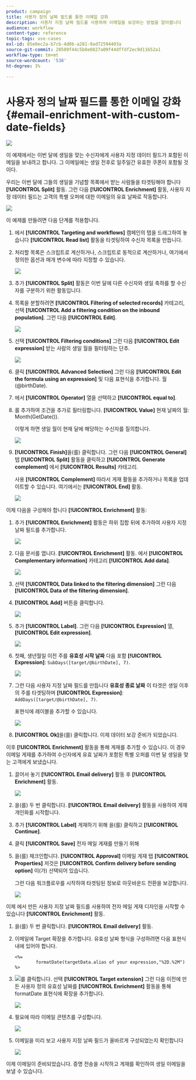 ```yaml
---
product: campaign
title: 사용자 정의 날짜 필드를 통한 이메일 강화
description: 사용자 지정 날짜 필드를 사용하여 이메일을 보강하는 방법을 알아봅니다
audience: workflow
content-type: reference
topic-tags: use-cases
exl-id: 85e0ec2a-b7cb-4d0b-a281-9ad72594403a
source-git-commit: 20509f44c5b8e0827a09f44dffdf2ec9d11652a1
workflow-type: tm+mt
source-wordcount: '538'
ht-degree: 3%

---
```


# 사용자 정의 날짜 필드를 통한 이메일 강화{#email-enrichment-with-custom-date-fields}

![](../../assets/common.svg)

이 예제에서는 이번 달에 생일을 맞는 수신자에게 사용자 지정 데이터 필드가 포함된 이메일을 보내려고 합니다. 그 이메일에는 생일 전후로 일주일간 유효한 쿠폰이 포함될 것이다.

우리는 이번 달에 그들의 생일을 기념할 목록에서 받는 사람들을 타겟팅해야 합니다 **[!UICONTROL Split]** 활동. 그런 다음 **[!UICONTROL Enrichment]** 활동, 사용자 지정 데이터 필드는 고객의 특별 오퍼에 대한 이메일의 유효 날짜로 작동합니다.

![](assets/uc_enrichment.png)

이 예제를 만들려면 다음 단계를 적용합니다.

1. 에서 **[!UICONTROL Targeting and workflows]** 캠페인의 탭을 드래그하여 놓습니다 **[!UICONTROL Read list]** 활동을 타겟팅하여 수신자 목록을 만듭니다.
1. 처리할 목록은 스크립트로 계산하거나, 스크립트로 동적으로 계산하거나, 여기에서 정의한 옵션과 매개 변수에 따라 지정할 수 있습니다.

   ![](assets/uc_enrichment_1.png)

1. 추가 **[!UICONTROL Split]** 활동은 이번 달에 다른 수신자와 생일 축하를 할 수신자를 구분하기 위한 활동입니다.
1. 목록을 분할하려면 **[!UICONTROL Filtering of selected records]** 카테고리, 선택 **[!UICONTROL Add a filtering condition on the inbound population]**. 그런 다음 **[!UICONTROL Edit]**.

   ![](assets/uc_enrichment_2.png)

1. 선택 **[!UICONTROL Filtering conditions]** 그런 다음 **[!UICONTROL Edit expression]** 받는 사람의 생일 월을 필터링하는 단추.

   ![](assets/uc_enrichment_3.png)

1. 클릭 **[!UICONTROL Advanced Selection]** 그런 다음 **[!UICONTROL Edit the formula using an expression]** 및 다음 표현식을 추가합니다. 월(@birthDate).
1. 에서 **[!UICONTROL Operator]** 열을 선택하고 **[!UICONTROL equal to]**.
1. 를 추가하여 조건을 추가로 필터링합니다. **[!UICONTROL Value]** 현재 날짜의 월: Month(GetDate()).

   이렇게 하면 생일 월이 현재 달에 해당하는 수신자를 질의합니다.

   ![](assets/uc_enrichment_4.png)

1. **[!UICONTROL Finish]**&#x200B;을(를) 클릭합니다. 그런 다음 **[!UICONTROL General]** 탭 **[!UICONTROL Split]** 활동을 클릭하고 **[!UICONTROL Generate complement]** 에서 **[!UICONTROL Results]** 카테고리.

   사용 **[!UICONTROL Complement]** 따라서 게재 활동을 추가하거나 목록을 업데이트할 수 있습니다. 여기에서는 **[!UICONTROL End]** 활동.

   ![](assets/uc_enrichment_6.png)

이제 다음을 구성해야 합니다 **[!UICONTROL Enrichment]** 활동:

1. 추가 **[!UICONTROL Enrichment]** 활동은 하위 집합 뒤에 추가하여 사용자 지정 날짜 필드를 추가합니다.

   ![](assets/uc_enrichment_7.png)

1. 다음 문서를 엽니다. **[!UICONTROL Enrichment]** 활동. 에서 **[!UICONTROL Complementary information]** 카테고리 **[!UICONTROL Add data]**.

   ![](assets/uc_enrichment_8.png)

1. 선택 **[!UICONTROL Data linked to the filtering dimension]** 그런 다음 **[!UICONTROL Data of the filtering dimension]**.
1. **[!UICONTROL Add]** 버튼을 클릭합니다.

   ![](assets/uc_enrichment_9.png)

1. 추가 **[!UICONTROL Label]**. 그런 다음 **[!UICONTROL Expression]** 열, **[!UICONTROL Edit expression]**.

   ![](assets/uc_enrichment_10.png)

1. 첫째, 생년월일 이전 주를 **유효성 시작 날짜** 다음 포함 **[!UICONTROL Expression]**: `SubDays([target/@birthDate], 7)`.

   ![](assets/uc_enrichment_11.png)

1. 그런 다음 사용자 지정 날짜 필드를 만듭니다 **유효성 종료 날짜** 이 타겟은 생일 이후의 주를 타겟팅하며 **[!UICONTROL Expression]**: `AddDays([target/@birthDate], 7)`.

   표현식에 레이블을 추가할 수 있습니다.

   ![](assets/uc_enrichment_12.png)

1. **[!UICONTROL Ok]**&#x200B;을(를) 클릭합니다. 이제 데이터 보강 준비가 되었습니다.

이후 **[!UICONTROL Enrichment]** 활동을 통해 게재를 추가할 수 있습니다. 이 경우 이메일 게재를 추가하여 수신자에게 유효 날짜가 포함된 특별 오퍼를 이번 달 생일을 맞는 고객에게 보냈습니다.

1. 끌어서 놓기 **[!UICONTROL Email delivery]** 활동 후 **[!UICONTROL Enrichment]** 활동.

   ![](assets/uc_enrichment_15.png)

1. 을(를) 두 번 클릭합니다. **[!UICONTROL Email delivery]** 활동을 사용하여 게재 개인화를 시작합니다.
1. 추가 **[!UICONTROL Label]** 게재하기 위해 을(를) 클릭하고 **[!UICONTROL Continue]**.
1. 클릭 **[!UICONTROL Save]** 전자 메일 게재를 만들기 위해
1. 을(를) 체크인합니다. **[!UICONTROL Approval]** 이메일 게재 탭 **[!UICONTROL Properties]** 저것은 **[!UICONTROL Confirm delivery before sending option]** 이(가) 선택되어 있습니다.

   그런 다음 워크플로우를 시작하여 타겟팅된 정보로 아웃바운드 전환을 보강합니다.

   ![](assets/uc_enrichment_18.png)

이제 에서 만든 사용자 지정 날짜 필드를 사용하여 전자 메일 게재 디자인을 시작할 수 있습니다 **[!UICONTROL Enrichment]** 활동.

1. 을(를) 두 번 클릭합니다. **[!UICONTROL Email delivery]** 활동.
1. 이메일에 Target 확장을 추가합니다. 유효성 날짜 형식을 구성하려면 다음 표현식 내에 있어야 합니다.

   ```
   <%=
           formatDate(targetData.alias of your expression,"%2D.%2M")  %>
   ```

1. ![](assets/uc_enrichment_16.png)를 클릭합니다. 선택 **[!UICONTROL Target extension]** 그런 다음 이전에 만든 사용자 정의 유효성 날짜를 **[!UICONTROL Enrichment]** 활동을 통해 formatDate 표현식에 확장을 추가합니다.

   ![](assets/uc_enrichment_19.png)

1. 필요에 따라 이메일 콘텐츠를 구성합니다.

   ![](assets/uc_enrichment_17.png)

1. 이메일을 미리 보고 사용자 지정 날짜 필드가 올바르게 구성되었는지 확인합니다

   ![](assets/uc_enrichment_20.png)

이제 이메일이 준비되었습니다. 증명 전송을 시작하고 게재를 확인하여 생일 이메일을 보낼 수 있습니다.
